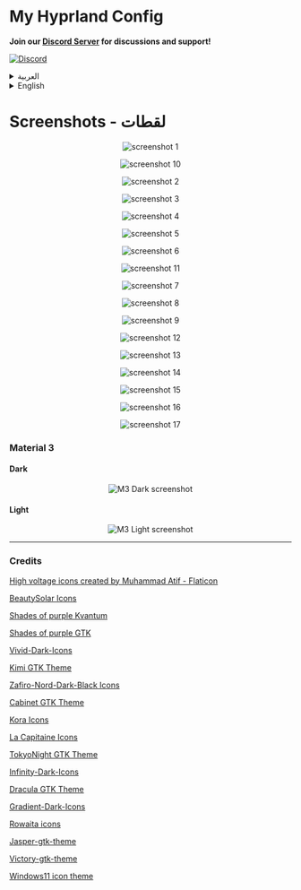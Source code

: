 # My Hyprland Config

**Join our [Discord Server](https://discord.gg/EUcGgRGhrs) for discussions and support!**

[![Discord](https://img.shields.io/badge/Discord-7289DA?style=for-the-badge&logo=discord&logoColor=white)](https://discord.gg/EUcGgRGhrs)

<details>
<summary>العربية</summary>

**ملاحظة:** هذه الإعدادات لا تزال في مرحلة التطوير، وسأقوم بإضافة المزيد من الميزات بصورة مستمرة عندما يتاح لدي وقت أكثر.

### برامج ضرورية

- [Hyprland](https://wiki.hyprland.org/Getting-Started/Installation/)
- [AGS](https://github.com/Aylur/ags/wiki/installation)
- Wofi
- network-manager-applet
- playerctl
- polkit-kde-agent
- [FantasqueSansM Nerd Font](https://www.nerdfonts.com/font-downloads)
- qt5ct
- qt6ct
- Dolphin
- brightnessctl
- gammastep
- wl-clipboard
- hyprpicker
- sysstat
- bc
- kitty
- sassc
- systemsettings
- acpi
- fish
- gnome-bluetooth-3.0
- power-profiles-daemon
- lm_sensors
- [KDE Material You Colors](https://github.com/luisbocanegra/kde-material-you-colors)

### برامج اختيارية

- strawberry
- easyeffects
- nwg-look
- blueman
- telegram-desktop
- discord
- kvantum
- konsole
- firefox

## التثبيت

### تثبيت البرامج لمستخدمي Arch:

```bash
yay -S base-devel strawberry brightnessctl network-manager-applet telegram-desktop wofi konsole blueman ark dolphin ffmpegthumbs playerctl kvantum polkit-kde-agent ttf-font-awesome-5 jq gufw qt5ct tar gammastep wl-clipboard nwg-look-bin visual-studio-code-bin firefox easyeffects hyprpicker discord hyprshot-git bc sysstat kitty sassc systemsettings ttf-font-awesome-5 orchis-theme-git acpi fish kde-material-you-colors plasma5support plasma5-integration plasma-framework5 aylurs-gtk-shell-git ttf-jetbrains-mono-nerd ttf-fantasque-nerd powerdevil gnome-bluetooth-3.0 power-profiles-daemon libjpeg6-turbo
```

**ملاحطة:** إذا كنت تستخدم نظام تشغيل آخر غير أرش فسوف تحتاج إلى تثبيت جميع البرامج الضرورية. قد تختلف الخطوات بناءً على نوع توزيعتك.

#### مثلا:

- بالنسبة للتوزيعات القائمة على **دبيان/أوبونتو**، يمكنك تثبيت البرامج باستخدام `apt install` او البحث عن طريق `apt search hyprland`.
- في **Fedora/RHEL**, استخدم `dnf install` او `yum install`
- بالنسبة لبرامج ادارة الحزم الاخرى، قم بالبحث عن كل برنامج وتثبيته عبر مدير حزم نظامك.

### اعداد الملفات:

    git clone https://github.com/AhmedSaadi0/my-hyprland-config.git

    # عمل نسخة احتياطية لملفاتك الاصلية
    mv ~/.config/hypr/ ~/.config/hypr-old
    mv ~/.config/ags/ ~/.config/ags-old
    mv ~/.config/wofi/ ~/.config/wofi-old
    mv ~/.config/easyeffects ~/.config/easyeffects-old
    mv ~/.config/fish/config.fish ~/.config/fish/config.back.fish

    # نسخ الملفات
    cp -r my-hyprland-config ~/.config/hypr
    cp -r ~/.config/hypr/config/ags ~/.config/ags
    cp -r ~/.config/hypr/config/wofi ~/.config/wofi
    cp ~/.config/hypr/config/config.fish ~/.config/fish/config.fish

    # اعداد الصلاحيات للملفات التنفيذية
    sudo chmod +x ~/.config/hypr/scripts/*
    sudo chmod +x ~/.config/ags/scripts/*

    # اعداد بيئة النظام
    # غير ضرورية لانه يتم استخدام nvidia.conf
    # استخدمها اذا كنت تعتقد انك تحتاجها فعلا
    sudo cp /etc/environment /etc/environmentOLD
    echo 'QT_QPA_PLATFORMTHEME=qt5ct' | sudo tee -a /etc/environment

    # نسخ اعدادت easyeffects
    cp -r ~/.config/hypr/config/easyeffects ~/.config/easyeffects

    # نسخ ملفات الثيمات
    mkdir ~/.local/share/color-schemes/
    mkdir ~/.local/share/konsole/
    mkdir ~/.config/Kvantum/
    mkdir ~/.config/qt5ct/
    mkdir ~/.config/qt6ct/

    cp -r ~/.config/hypr/config/plasma-colors/* ~/.local/share/color-schemes/
    cp -r ~/.config/hypr/config/kvantum-themes/* ~/.config/Kvantum/
    cp -r ~/.config/hypr/config/konsole/* ~/.local/share/konsole/
    cp ~/.config/hypr/config/qt5ct.conf ~/.config/qt5ct/
    cp ~/.config/hypr/config/qt6ct.conf ~/.config/qt6ct/

    mkdir ~/.fonts
    cp -r ~/.config/hypr/config/.fonts/* ~/.fonts

    mkdir ~/.local/share/icons
    tar xvf ~/.config/hypr/config/icons/BeautySolar.tar.gz -C ~/.local/share/icons
    tar xvf ~/.config/hypr/config/icons/Delight-brown-dark.tar.gz -C ~/.local/share/icons
    tar xvf ~/.config/hypr/config/icons/Gradient-Dark-Icons.tar.gz -C ~/.local/share/icons
    tar xvf ~/.config/hypr/config/icons/Infinity-Dark-Icons.tar.gz -C ~/.local/share/icons
    tar xvf ~/.config/hypr/config/icons/kora-grey-light-panel.tar.gz -C ~/.local/share/icons
    tar xvf ~/.config/hypr/config/icons/Magma.tar.gz -C ~/.local/share/icons
    tar xvf ~/.config/hypr/config/icons/NeonIcons.tar.gz -C ~/.local/share/icons
    tar xvf ~/.config/hypr/config/icons/la-capitaine-icon-theme.tar.gz -C ~/.local/share/icons
    tar xvf ~/.config/hypr/config/icons/oomox-aesthetic-dark.tar.gz -C ~/.local/share/icons
    tar xvf ~/.config/hypr/config/icons/Vivid-Dark-Icons.tar.gz -C ~/.local/share/icons
    tar xvf ~/.config/hypr/config/icons/Windows11-red-dark.tar.gz -C ~/.local/share/icons
    tar xvf ~/.config/hypr/config/icons/Zafiro-Nord-Dark-Black.tar.gz -C ~/.local/share/icons

    mkdir ~/.themes
    tar xvf ~/.config/hypr/config/gtk-themes/Cabinet-Light-Orange.tar.gz -C ~/.themes
    tar xvf ~/.config/hypr/config/gtk-themes/Kimi-dark.tar.gz -C ~/.themes
    tar xvf ~/.config/hypr/config/gtk-themes/Nordic-darker-standard-buttons.tar.gz -C ~/.themes
    tar xvf ~/.config/hypr/config/gtk-themes/Orchis-Green-Dark-Compact.tar.gz -C ~/.themes
    tar xvf ~/.config/hypr/config/gtk-themes/Shades-of-purple.tar.xz -C ~/.themes
    tar xvf ~/.config/hypr/config/gtk-themes/Tokyonight-Dark-BL.tar.gz -C ~/.themes
    tar xvf ~/.config/hypr/config/gtk-themes/Dracula.tar.gz -C ~/.themes

### بامكانك تغير خط الجهاز الى 'JF Flat' اذا اردت ان تحصل على نفس الخط الذي لدي

### انشاء كرون تاب لتحسين استخدام البطارية باستخدام قاعدة الشحن 40-80

    VISUAL=/usr/bin/nano crontab -e
    * * * * * ~/.config/hypr/scripts/battery.sh

#### تغيير مسار ملف صوت اشعارات البطارية في الملف `hypr/scripts/battery.sh`

    home_path="/home/ahmed"

### تغيير الاعدادات

- انشء ملف باسم `.ahmed-config.json` في مجلد الهوم

```bash
nvim .ahmed-config.json
```

- قم باضافة الاعدادات حسب جهازك ومنطقتك

```json
{
  "username": "احمد الصعدي",
  "networkMonitor": "wlp0s20f3",
  "networkTimeout": 300,
  "networkInterval": 1000,
  "darkM3WallpaperPath": "/home/ahmed/wallpapers/dark",
  "lightM3WallpaperPath": "/home/ahmed/wallpapers/light",
  "weatherLocation": "sanaa",
  "city": "sanaa",
  "country": "yemen"
}
```

</details>

<details>

<summary>English</summary>

**Note:** This configuration is a work in progress, and I will continue to add more features as time permits.

### Required dependencies:

- [Hyprland](https://wiki.hyprland.org/Getting-Started/Installation/)
- [AGS](https://github.com/Aylur/ags/wiki/installation)
- Wofi
- network-manager-applet
- playerctl
- polkit-kde-agent
- [FantasqueSansM Nerd Font](https://www.nerdfonts.com/font-downloads)
- qt5ct
- qt6ct
- Dolphin
- brightnessctl
- gammastep
- wl-clipboard
- hyprpicker
- sysstat
- lm_sensors
- bc
- kitty
- sassc
- systemsettings
- acpi
- fish
- gnome-bluetooth-3.0
- power-profiles-daemon
- [KDE Material You Colors](https://github.com/luisbocanegra/kde-material-you-colors)

### Optional dependencies:

- strawberry
- easyeffects
- nwg-look
- blueman
- telegram-desktop
- discord
- kvantum
- konsole
- firefox

## Installing:

### Installing dependencies for Arch Users:

```bash
yay -S base-devel strawberry brightnessctl network-manager-applet telegram-desktop wofi konsole blueman ark dolphin ffmpegthumbs playerctl kvantum polkit-kde-agent ttf-font-awesome-5 jq gufw qt5ct tar gammastep wl-clipboard nwg-look-bin visual-studio-code-bin firefox easyeffects hyprpicker discord hyprshot-git bc sysstat kitty sassc systemsettings ttf-font-awesome-5 orchis-theme-git acpi fish kde-material-you-colors plasma5support plasma5-integration plasma-framework5 aylurs-gtk-shell-git ttf-jetbrains-mono-nerd ttf-fantasque-nerd powerdevil gnome-bluetooth-3.0 power-profiles-daemon libjpeg6-turbo
```

**Note:** If you use an operating system other than Arch, you will need to install all required dependencies. The specific steps may vary depending on your distro.

#### Example:

- For **Debian/Ubuntu-based** systems, you can install dependencies using `apt install` or search using `apt search hyprland`.
- On **Fedora/RHEL**, use `dnf install` or `yum install`
- For other package managers, search for each dependency and install using your system's package manager.

### Setting up files:

    git clone git@github.com:AhmedSaadi0/my-hyprland-config.git

    # backup your files
    mv ~/.config/hypr/ ~/.config/hypr-old
    mv ~/.config/ags/ ~/.config/ags-old
    mv ~/.config/wofi/ ~/.config/wofi-old
    mv ~/.config/easyeffects ~/.config/easyeffects-old
    cp ~/.config/fish/config.fish ~/.config/fish/config.back.fish

    # copy files
    cp -r my-hyprland-config ~/.config/hypr
    cp -r ~/.config/hypr/config/ags ~/.config/ags
    cp -r ~/.config/hypr/config/wofi ~/.config/wofi
    cp ~/.config/hypr/config/config.fish ~/.config/fish/config.fish

    # set permissions for scripts
    sudo chmod +x ~/.config/hypr/scripts/*
    sudo chmod +x ~/.config/ags/scripts/*

    # setup environment
    # Not needed anymore becuase we are using nvidia.conf
    # only use it if you think you realy need it
    sudo cp /etc/environment /etc/environmentOLD
    echo 'QT_QPA_PLATFORMTHEME=qt5ct' | sudo tee -a /etc/environment

    # Copy easyeffects settings
    cp -r ~/.config/hypr/config/easyeffects ~/.config/easyeffects

    # copy theme files
    mkdir ~/.local/share/color-schemes/
    mkdir ~/.local/share/konsole/
    mkdir ~/.config/Kvantum/
    mkdir ~/.config/qt5ct/
    mkdir ~/.config/qt6ct/

    cp -r ~/.config/hypr/config/plasma-colors/* ~/.local/share/color-schemes/
    cp -r ~/.config/hypr/config/kvantum-themes/* ~/.config/Kvantum/
    cp -r ~/.config/hypr/config/konsole/* ~/.local/share/konsole/
    cp ~/.config/hypr/config/qt5ct.conf ~/.config/qt5ct/
    cp ~/.config/hypr/config/qt6ct.conf ~/.config/qt6ct/

    mkdir ~/.fonts
    cp -r ~/.config/hypr/config/.fonts/* ~/.fonts

    mkdir ~/.local/share/icons
    tar xvf ~/.config/hypr/config/icons/BeautySolar.tar.gz -C ~/.local/share/icons
    tar xvf ~/.config/hypr/config/icons/Delight-brown-dark.tar.gz -C ~/.local/share/icons
    tar xvf ~/.config/hypr/config/icons/Gradient-Dark-Icons.tar.gz -C ~/.local/share/icons
    tar xvf ~/.config/hypr/config/icons/Infinity-Dark-Icons.tar.gz -C ~/.local/share/icons
    tar xvf ~/.config/hypr/config/icons/kora-grey-light-panel.tar.gz -C ~/.local/share/icons
    tar xvf ~/.config/hypr/config/icons/Magma.tar.gz -C ~/.local/share/icons
    tar xvf ~/.config/hypr/config/icons/NeonIcons.tar.gz -C ~/.local/share/icons
    tar xvf ~/.config/hypr/config/icons/la-capitaine-icon-theme.tar.gz -C ~/.local/share/icons
    tar xvf ~/.config/hypr/config/icons/oomox-aesthetic-dark.tar.gz -C ~/.local/share/icons
    tar xvf ~/.config/hypr/config/icons/Vivid-Dark-Icons.tar.gz -C ~/.local/share/icons
    tar xvf ~/.config/hypr/config/icons/Windows11-red-dark.tar.gz -C ~/.local/share/icons
    tar xvf ~/.config/hypr/config/icons/Zafiro-Nord-Dark-Black.tar.gz -C ~/.local/share/icons

    mkdir ~/.themes
    tar xvf ~/.config/hypr/config/gtk-themes/Cabinet-Light-Orange.tar.gz -C ~/.themes
    tar xvf ~/.config/hypr/config/gtk-themes/Kimi-dark.tar.gz -C ~/.themes
    tar xvf ~/.config/hypr/config/gtk-themes/Nordic-darker-standard-buttons.tar.gz -C ~/.themes
    tar xvf ~/.config/hypr/config/gtk-themes/Orchis-Green-Dark-Compact.tar.gz -C ~/.themes
    tar xvf ~/.config/hypr/config/gtk-themes/Shades-of-purple.tar.xz -C ~/.themes
    tar xvf ~/.config/hypr/config/gtk-themes/Tokyonight-Dark-BL.tar.gz -C ~/.themes
    tar xvf ~/.config/hypr/config/gtk-themes/Dracula.tar.gz -C ~/.themes

### You can change system fonts if you want to 'JF Flat' to have the same font I had

### Creating crontab for battery 40-80 rule:

    VISUAL=/usr/bin/nano crontab -e
    * * * * * ~/.config/hypr/scripts/battery.sh

#### Change home path for battery script in `hypr/scripts/battery.sh`

    home_path="/home/ahmed"

### Change the settings

- Create a file with the name `.ahmed-config.json` in your home directory.

```bash
nvim .ahmed-config.json
```

- Add these settings

```json
{
  "username": "Ahmed Alsaadi",
  "networkMonitor": "wlp0s20f3",
  "networkTimeout": 300,
  "networkInterval": 1000,
  "darkM3WallpaperPath": "/home/ahmed/wallpapers/dark",
  "lightM3WallpaperPath": "/home/ahmed/wallpapers/light",
  "weatherLocation": "sanaa",
  "city": "sanaa",
  "country": "yemen"
}
```

</details>

# Screenshots - لقطات

<p align='center'>
	<img alt='screenshot 1' src='https://github.com/AhmedSaadi0/my-hyprland-config/blob/main/screenshots/1.png'/>
</p>
<p align='center'>
	<img alt='screenshot 10' src='https://github.com/AhmedSaadi0/my-hyprland-config/blob/main/screenshots/10.png'/>
</p>
<p align='center'>
	<img alt='screenshot 2' src='https://github.com/AhmedSaadi0/my-hyprland-config/blob/main/screenshots/2.png'/>
</p>
<p align='center'>
	<img alt='screenshot 3' src='https://github.com/AhmedSaadi0/my-hyprland-config/blob/main/screenshots/3.png'/>
</p>
<p align='center'>
	<img alt='screenshot 4' src='https://github.com/AhmedSaadi0/my-hyprland-config/blob/main/screenshots/4.png'/>
</p>
<p align='center'>
	<img alt='screenshot 5' src='https://github.com/AhmedSaadi0/my-hyprland-config/blob/main/screenshots/5.png'/>
</p>
<p align='center'>
	<img alt='screenshot 6' src='https://github.com/AhmedSaadi0/my-hyprland-config/blob/main/screenshots/6.png'/>
</p>
<p align='center'>
	<img alt='screenshot 11' src='https://github.com/AhmedSaadi0/my-hyprland-config/blob/main/screenshots/11.png'/>
</p>
<p align='center'>
	<img alt='screenshot 7' src='https://github.com/AhmedSaadi0/my-hyprland-config/blob/main/screenshots/7.png'/>
</p>
<p align='center'>
	<img alt='screenshot 8' src='https://github.com/AhmedSaadi0/my-hyprland-config/blob/main/screenshots/8.png'/>
</p>
<p align='center'>
	<img alt='screenshot 9' src='https://github.com/AhmedSaadi0/my-hyprland-config/blob/main/screenshots/9.png'/>
</p>
<p align='center'>
	<img alt='screenshot 12' src='https://github.com/AhmedSaadi0/my-hyprland-config/blob/main/screenshots/12.png'/>
</p>
<p align='center'>
	<img alt='screenshot 13' src='https://github.com/AhmedSaadi0/my-hyprland-config/blob/main/screenshots/13.png'/>
</p>
<p align='center'>
	<img alt='screenshot 14' src='https://github.com/AhmedSaadi0/my-hyprland-config/blob/main/screenshots/14.png'/>
</p>
<p align='center'>
	<img alt='screenshot 15' src='https://github.com/AhmedSaadi0/my-hyprland-config/blob/main/screenshots/15.png'/>
</p>
<p align='center'>
	<img alt='screenshot 16' src='https://github.com/AhmedSaadi0/my-hyprland-config/blob/main/screenshots/16.png'/>
</p>
<p align='center'>
	<img alt='screenshot 17' src='https://github.com/AhmedSaadi0/my-hyprland-config/blob/main/screenshots/17.png'/>
</p>

### Material 3

#### Dark

<p align='center'>
	<img alt='M3 Dark screenshot' src='https://github.com/AhmedSaadi0/my-hyprland-config/blob/main/screenshots/18.png'/>
</p>

#### Light

<p align='center'>
	<img alt='M3 Light screenshot' src='https://github.com/AhmedSaadi0/my-hyprland-config/blob/main/screenshots/19.png'/>
</p>

<hr />

### Credits

<a href="https://www.flaticon.com/free-icons/high-voltage" title="high voltage icons">High voltage icons created by Muhammad Atif - Flaticon</a>

<a href="https://www.pling.com/p/2037657/" title="BeautySolar">BeautySolar Icons</a>

<a href="https://www.pling.com/p/2090548/" title="Shades of purple Kvantum">Shades of purple Kvantum</a>

<a href="https://www.pling.com/p/2074105/" title="Shades of purple GTK">Shades of purple GTK</a>

<a href="https://www.pling.com/p/2110189/" title="Vivid-Dark-Icons">Vivid-Dark-Icons</a>

<a href="https://www.pling.com/p/1326889/" title="Kimi">Kimi GTK Theme</a>

<a href="https://www.pling.com/p/1956870/" title="Zafiro-Nord-Dark-Black">Zafiro-Nord-Dark-Black Icons</a>

<a href="https://www.pling.com/p/1248852/" title="Cabinet">Cabinet GTK Theme</a>

<a href="https://www.pling.com/p/1256209/" title="Kora">Kora Icons</a>

<a href="https://www.pling.com/p/1148695/" title="La Capitaine">La Capitaine Icons</a>

<a href="https://www.pling.com/p/1681315/" title="TokyoNight">TokyoNight GTK Theme</a>

<a href="https://www.pling.com/p/1436570/" title="Infinity-Dark-Icons">Infinity-Dark-Icons</a>

<a href="https://www.pling.com/p/1687249/" title="Dracula">Dracula GTK Theme</a>

<a href="https://www.pling.com/p/2078427/" title="Gradient-Dark-Icons">Gradient-Dark-Icons</a>

<a href="https://www.pling.com/p/1877058/" title="Rowaita icons">Rowaita icons</a>

<a href="https://www.pling.com/p/1891521/" title="Jasper-gtk-theme">Jasper-gtk-theme</a>

<a href="https://www.pling.com/p/1658156/" title="Victory-gtk-theme">Victory-gtk-theme</a>

<a href="https://store.kde.org/p/2106379" title="Windows11 icon theme">Windows11 icon theme</a>
